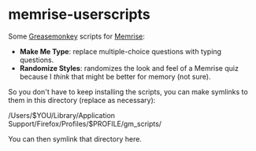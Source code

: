 # memrise-userscripts

Some [Greasemonkey](https://addons.mozilla.org/en-US/firefox/addon/greasemonkey/) scripts for [Memrise](http://memrise.com):

* **Make Me Type**: replace multiple-choice questions with typing questions.
* **Randomize Styles**: randomizes the look and feel of a Memrise quiz because I _think_ that might be better for memory (not sure).

So you don't have to keep installing the scripts, you can make symlinks to them in this directory (replace as necessary):

/Users/\$YOU/Library/Application Support/Firefox/Profiles/\$PROFILE/gm_scripts/

You can then symlink that directory here.
